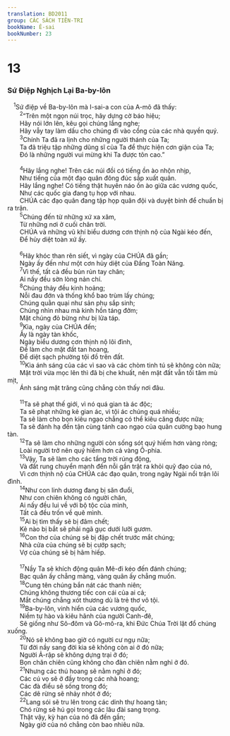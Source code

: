```yaml
---
translation: BD2011
group: CÁC SÁCH TIÊN-TRI
bookName: Ê-sai 
bookNumber: 23
---
```


<div class="title"><h1>13</h1><h3>Sứ Ðiệp Nghịch Lại Ba-by-lôn</h3></div>
<span class="verse es_13_1"> <sup>1</sup>Sứ điệp về Ba-by-lôn mà I-sai-a con của A-mô đã thấy:<br/></span>
<span class="verse es_13_2">  <sup>2</sup>“Trên một ngọn núi trọc, hãy dựng cờ báo hiệu;<br/>  Hãy nói lớn lên, kêu gọi chúng lắng nghe;<br/>  Hãy vẫy tay làm dấu cho chúng đi vào cổng của các nhà quyền quý.<br/></span>
<span class="verse es_13_3">  <sup>3</sup>Chính Ta đã ra lịnh cho những người thánh của Ta;<br/>  Ta đã triệu tập những dũng sĩ của Ta để thực hiện cơn giận của Ta;<br/>  Ðó là những người vui mừng khi Ta được tôn cao.”<br/><br/></span>
<span class="verse es_13_4">  <sup>4</sup>Hãy lắng nghe! Trên các núi đồi có tiếng ồn ào nhộn nhịp,<br/>  Như tiếng của một đạo quân đông đúc sắp xuất quân.<br/>  Hãy lắng nghe! Có tiếng thật huyên náo ồn ào giữa các vương quốc,<br/>  Như các quốc gia đang tụ họp với nhau.<br/>  CHÚA các đạo quân đang tập họp quân đội và duyệt binh để chuẩn bị ra trận.<br/></span>
<span class="verse es_13_5">  <sup>5</sup>Chúng đến từ những xứ xa xăm,<br/>  Từ những nơi ở cuối chân trời.<br/>  CHÚA và những vũ khí biểu dương cơn thịnh nộ của Ngài kéo đến,<br/>  Ðể hủy diệt toàn xứ ấy.<br/><br/></span>
<span class="verse es_13_6">  <sup>6</sup>Hãy khóc than rên siết, vì ngày của CHÚA đã gần;<br/>  Ngày ấy đến như một cơn hủy diệt của Ðấng Toàn Năng. <br/></span>
<span class="verse es_13_7">  <sup>7</sup>Vì thế, tất cả đều bủn rủn tay chân;<br/>  Ai nấy đều sờn lòng nản chí.<br/></span>
<span class="verse es_13_8">  <sup>8</sup>Chúng thảy đều kinh hoảng;<br/>  Nỗi đau đớn và thống khổ bao trùm lấy chúng;<br/>  Chúng quằn quại như sản phụ sắp sinh;<br/>  Chúng nhìn nhau mà kinh hồn táng đởm;<br/>  Mặt chúng đỏ bừng như bị lửa táp.<br/></span>
<span class="verse es_13_9">  <sup>9</sup>Kìa, ngày của CHÚA đến;<br/>  Ấy là ngày tàn khốc,<br/>  Ngày biểu dương cơn thịnh nộ lôi đình,<br/>  Ðể làm cho mặt đất tan hoang,<br/>  Ðể diệt sạch phường tội đồ trên đất.<br/></span>
<span class="verse es_13_10">  <sup>10</sup>Kìa ánh sáng của các vì sao và các chòm tinh tú sẽ không còn nữa;<br/>  Mặt trời vừa mọc lên thì đã bị che khuất, nên mặt đất vẫn tối tăm mù mịt,<br/>  Ánh sáng mặt trăng cũng chẳng còn thấy nơi đâu.<br/><br/></span>
<span class="verse es_13_11">  <sup>11</sup>Ta sẽ phạt thế giới, vì nó quá gian tà ác độc;<br/>  Ta sẽ phạt những kẻ gian ác, vì tội ác chúng quá nhiều;<br/>  Ta sẽ làm cho bọn kiêu ngạo chẳng có thể kiêu căng được nữa;<br/>  Ta sẽ đánh hạ đến tận cùng tánh cao ngạo của quân cường bạo hung tàn.<br/></span>
<span class="verse es_13_12">  <sup>12</sup>Ta sẽ làm cho những người còn sống sót quý hiếm hơn vàng ròng;<br/>  Loài người trở nên quý hiếm hơn cả vàng Ô-phia.<br/></span>
<span class="verse es_13_13">  <sup>13</sup>Vậy, Ta sẽ làm cho các tầng trời rúng động,<br/>  Và đất rung chuyển mạnh đến nỗi gần trật ra khỏi quỹ đạo của nó,<br/>  Vì cơn thịnh nộ của CHÚA các đạo quân, trong ngày Ngài nổi trận lôi đình.<br/></span>
<span class="verse es_13_14">  <sup>14</sup>Như con linh dương đang bị săn đuổi,<br/>  Như con chiên không có người chăn,<br/>  Ai nấy đều lui về với bộ tộc của mình,<br/>  Tất cả đều trốn về quê mình.<br/></span>
<span class="verse es_13_15">  <sup>15</sup>Ai bị tìm thấy sẽ bị đâm chết;<br/>  Kẻ nào bị bắt sẽ phải ngã gục dưới lưỡi gươm.<br/></span>
<span class="verse es_13_16">  <sup>16</sup>Con thơ của chúng sẽ bị đập chết trước mắt chúng;<br/>  Nhà cửa của chúng sẽ bị cướp sạch;<br/>  Vợ của chúng sẽ bị hãm hiếp.<br/><br/></span>
<span class="verse es_13_17">  <sup>17</sup>Nầy Ta sẽ khích động quân Mê-đi kéo đến đánh chúng;<br/>  Bạc quân ấy chẳng màng, vàng quân ấy chẳng muốn.<br/></span>
<span class="verse es_13_18">  <sup>18</sup>Cung tên chúng bắn nát các thanh niên;<br/>  Chúng không thương tiếc con cái của ai cả; <br/>  Mắt chúng chẳng xót thương dù là trẻ thơ vô tội.<br/></span>
<span class="verse es_13_19">  <sup>19</sup>Ba-by-lôn, vinh hiển của các vương quốc,<br/>  Niềm tự hào và kiêu hãnh của người Canh-đê,<br/>  Sẽ giống như Sô-đôm và Gô-mô-ra, khi Ðức Chúa Trời lật đổ chúng xuống.<br/></span>
<span class="verse es_13_20">  <sup>20</sup>Nó sẽ không bao giờ có người cư ngụ nữa;<br/>  Từ đời nầy sang đời kia sẽ không còn ai ở đó nữa;<br/>  Người Ả-rập sẽ không dựng trại ở đó;<br/>  Bọn chăn chiên cũng không cho đàn chiên nằm nghỉ ở đó.<br/></span>
<span class="verse es_13_21">  <sup>21</sup>Nhưng các thú hoang sẽ nằm nghỉ ở đó;<br/>  Các cú vọ sẽ ở đầy trong các nhà hoang;<br/>  Các đà điểu sẽ sống trong đó;<br/>  Các dê rừng sẽ nhảy nhót ở đó;<br/></span>
<span class="verse es_13_22">  <sup>22</sup>Lang sói sẽ tru lên trong các dinh thự hoang tàn;<br/>  Chó rừng sẽ hú gọi trong các lâu đài sang trọng.<br/>  Thật vậy, kỳ hạn của nó đã đến gần;<br/>  Ngày giờ của nó chẳng còn bao nhiêu nữa.<br/></span>
